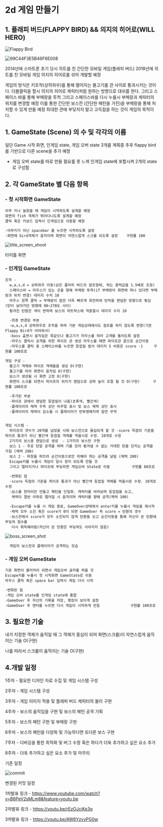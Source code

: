 # __2d 게임 만들기__

## 1. 플래피 버드(FLAPPY BIRD) && 의지의 히어로(WILL HERO)
![Flappy Bird](https://user-images.githubusercontent.com/68374446/94271138-2a5d3300-ff7c-11ea-848a-2d61f551a930.jpg)

![99C44F3E5B46F6E008](https://user-images.githubusercontent.com/68374446/95655352-a1302980-0b41-11eb-8523-4df116e8ac47.jpg)


  2014년에 스마트폰 초기 당시 히트를 친 간단한 모바일 게임(플래피 버드)
  2018년에 히트를 친 모바일 게임 의지의 히어로를 섞어 개발할 예정

  게임의 방식은 키조작(상하좌우)를 통해 떨어지는 물고기를 관 사이로 통과시키는 것이다.
  더블클릭을 할시 의지의 히어로 케릭터처럼 원하는 방향으로 대쉬를 한다.
  그리고 스페이스 바를 통해 부메랑을 투척 그리고 스페이스바를 다시 누를시 부메랑과 케릭터의 위치를 변경할 예정
  이를 통한 간단한 보스전 (간단한 패턴을 가진)을 부메랑을 통해 처치할 수 있게 만들 예정
  최대한 관에 부딪치지 말고 고득점을 하는 것이 게임의 목적이다.

## 1. GameState (Scene) 의 수 및 각각의 이름

  일단 Game 시작 화면, 인게임 state, 게임 오버 state 3개를 계획중
  추후 flappy bird를 기반으로 다른 scene을 추가 예정
  
  - 게임 오버 state를 따로 만들 필요를 못 느껴 인게임 state에 포함시켜 2개의 state로 구성함
  
## 2. 각 GameState 별 다음 항목

### - 첫 시작화면 GameState
    아무 키나 눌렀을 때 게임이 시작하도록 설계할 예정 
    화면의 fish 객체가 뛰어다니도록 설계할 예정
    클릭 혹은 키보드 입력시 인게임으로 이동할 예정
    
    -아무키가 아닌 spacebar 를 누르면 시작하도록 설정
    -화면에 bird객체가 움직이며 화면이 자연스럽게 스크롤 되도록 설정    구현률 100
    
![title_screen_shoot](https://user-images.githubusercontent.com/68374446/101348193-9938ff80-38ce-11eb-845e-52102294e1f2.PNG)
    
   타이틀 화면
    
    

### - 인게임 GameState
    
    조작 -
      w,a,s,d = 상하좌우 이동(상은 플러피 버드의 점프형태, 하는 중력값을 1.5배로 조정)
      스페이스바 = 마우스가 있는 곳을 향해 부메랑 투척(if 부메랑이 화면에 하나 있다면 부메랑과 위치 변경) 데미지 수치 10
      마우스 왼쪽 클릭 = 부메랑이 잠깐 더욱 빠르게 회전하여 탄막을 랜덤한 방향으로 튕김 (탄이 날아가던 방향에 90~270도 사이)
      튕겨진 탄환은 색이 변하며 보스의 히트박스에 적중할시 데미지 수치 10
      
      -최종 변경된 부분
      -w,a,s,d 상하좌우로 조작을 하며 기본 게임상태에서도 점프를 하지 않도록 변경(기존 Flappy Bird가 어려워서)
      -boss 출현시 움직임은 똑같으나 물고기가 마우스를 따라 고개를 돌리도록 설정
      -마우스 클릭시 공격을 위한 파이프 관 생성 마우스를 떼면 파이프관 끝으로 순간이동
      -마우스를 클릭 중 스페이스바를 누르면 등껍질 발사 데미지 5 비용은 score -1     구현률 100프로
    
    게임 구성 -
      물고기 객체와 파이프 객체들을 생성 O(구현)
      물고기를 따라 화면이 움직임 O(구현)
      보스가 생성될 시 화면 고정 O(구현)
      화면이 스크롤 되면서 파이프의 위치가 랜덤으로 상하 높이 조절 될 것 O(구현)      구현률 100프로
      
      -추가된 부분
      -파이프 관에서 랜덤한 등껍질이 나옴(초록색, 빨간색)
      -플레이어의 체력 우측 상단 비주얼 표시 및 보스 체력 상단 표시
      -플레이어의 체력이 감소될 시 플레이어가 반투명해지며 잠깐 무적
      
    
    게임 시스템 -
      파이프의 갯수가 20개를 넘었을 시에 보스전으로 돌입되게 할 것 -score 득점의 기준을 파이프 통과가 아닌 빨간색 등껍질 객체를 먹을시로 수정. 10개로 수정
      2가지의 보스중 랜덤으로 생성  - 1가지의 보스만 구현
      보스 1 - 주로 탄알 공격을 하며 기를 모아 튕겨낼 수 없는 거대한 탄을 던지는 공격을 가짐 (체력 200)
      보스 2 - 파장을 퍼뜨려 순간이동으로만 피해야 하는 공격을 날림 (체력 200)
      Escape키를 누를시 게임이 일시 정지 되도록 만들 것
      그리고 떨어지거나 파이프에 부딪히면 게임오버 State로 이동          구현률 80프로
      
      -변화된 점
      -score 득점의 기준을 파이프 통과가 아닌 빨간색 등껍질 객체를 먹을시로 수정. 10개로 수정
      -보스를 한마리만 만들고 패턴을 단일화. 캐릭터를 바라보며 등껍질을 쏘고, 
       체력이 절반 이하로 떨어질 시 움직이며 캐릭터를 향해 공격(체력 100)
       
      -Escape키를 누를 시 게임 종료, GameOver상태에서 enter키를 누를시 게임을 재시작
      -체력 모두 소진 혹은 score가 0이 되면 GameOver 즉 score = 탄환의 갯수
      -보스전에서 score가 모두 소진되지 않게 탄환을 쏘고 순간이동을 통해 자신이 쏜 탄환에 부딪쳐 점수를 
       다시 획득해야됨(자신이 쏜 탄환은 부딪쳐도 사라지지 않음)
      


![boss_screen_shot](https://user-images.githubusercontent.com/68374446/101348259-b2da4700-38ce-11eb-80c3-59a5185f241b.PNG)
      
      게임의 보스전과 플레이어가 공격하는 모습
      
      
### - 게임 오버 GameState
    기존 화면이 블러처리 되면서 게임오버 글자를 띄울 것
    Escape키를 누를시 첫 시작화면 GameState로 이동
    마우스 클릭 혹은 space bar 입력시 게임 다시 시작
    
    -변화된 점
    -게임 오버 state를 인게임 state에 통합
    -GameOver 후 자신의 기록을 저장, 랭킹이 보이게 설정 
    -GameOver 후 엔터를 누르면 다시 게임이 시작하게 만듬              구현률 100프로
    

## 3. 필요한 기술

  내가 지정한 객체가 움직일 때 그 객체가 중심이 되어 화면(스크롤)이
  자연스럽게 움직이는 기술 O(구현)
  
  나를 따라서 스크롤이 움직이는 기술 O(구현)
  
## 4.개발 일정

  1주차 - 필요한 디자인 자료 수집 및 게임 시스템 구성

  2주차 - 게임 시스템 구성

  3주차 - 게임 이미지 적용 및 플레피 버드 케릭터의 물리 구현

  4주차 - 보스의 움직임을 구현 및 보스의 패턴 공격 기획

  5주차 - 보스의 패턴 구현 및 부메랑 구현

  6주차 - 보스의 패턴을 다양화 및 가능하다면 또다른 보스 구현

  7주차 - 디버깅을 통한 최적화 및 버그 수정 혹은 하다가 더욱 추가하고 싶은 요소 추가

  8주차 - 더욱 추가하고 싶은 요소 추가 및 마무리
  
  기존 일정
  
  
![commit](https://user-images.githubusercontent.com/68374446/101347270-2a0edb80-38cd-11eb-91e9-979d6afd9f57.PNG)
  
  변경된 커밋 일정
  
  
  
  
  1차발표 링크 - https://www.youtube.com/watch?v=B6PeV2sMLm8&feature=youtu.be
  
  2차발표 링크 - https://youtu.be/rEzOJciKe3g
  
  3차발표 링크 - https://youtu.be/AW6YzvyPG0w
